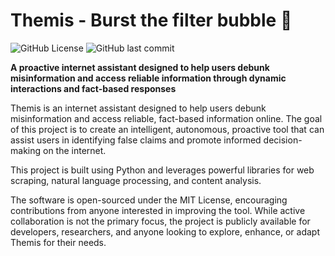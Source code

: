 # Themis - Burst the filter bubble 🫧

![GitHub License](https://img.shields.io/github/license/joflucki/themis?color=red)
![GitHub last commit](https://img.shields.io/github/last-commit/joflucki/themis?color=purple)


**A proactive internet assistant designed to help users debunk misinformation and access reliable information through dynamic interactions and fact-based responses**

Themis is an internet assistant designed to help users debunk misinformation and access reliable, fact-based information online. The goal of this project is to create an intelligent, autonomous, proactive tool that can assist users in identifying false claims and promote informed decision-making on the internet.

This project is built using Python and leverages powerful libraries for web scraping, natural language processing, and content analysis.

The software is open-sourced under the MIT License, encouraging contributions from anyone interested in improving the tool. While active collaboration is not the primary focus, the project is publicly available for developers, researchers, and anyone looking to explore, enhance, or adapt Themis for their needs.